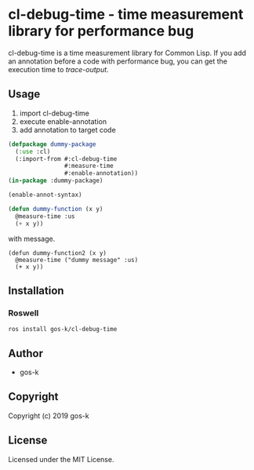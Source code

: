 # cl-debug-time - time measurement library for performance bug

cl-debug-time is a time measurement library for Common Lisp.
If you add an annotation before a code with performance bug, you can get the execution time to *trace-output*.

## Usage

1. import cl-debug-time
2. execute enable-annotation
3. add annotation to target code

```lisp
(defpackage dummy-package
  (:use :cl)
  (:import-from #:cl-debug-time
                #:measure-time
                #:enable-annotation))
(in-package :dummy-package)

(enable-annot-syntax)

(defun dummy-function (x y)
  @measure-time :us
  (+ x y))
```

with message.

```
(defun dummy-function2 (x y)
  @measure-time ("dummy message" :us)
  (+ x y))
```

## Installation

### Roswell

```
ros install gos-k/cl-debug-time
```

## Author

* gos-k

## Copyright

Copyright (c) 2019 gos-k

## License

Licensed under the MIT License.
